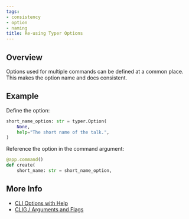 ```yaml
---
tags: 
- consistency
- option
- naming
title: Re-using Typer Options
---
```


## Overview

Options used for multiple commands can be defined at a common place. This makes the option name and docs consistent.

## Example

Define the option:

```python
short_name_option: str = typer.Option(
    None,
    help="The short name of the talk.",
)
```

Reference the option in the command argument:


```python
@app.command()
def create(
    short_name: str = short_name_option,
```

## More Info

* [CLI Options with Help](https://typer.tiangolo.com/tutorial/options/help/)
* [CLIG / Arguments and Flags](https://clig.dev/#arguments-and-flags)